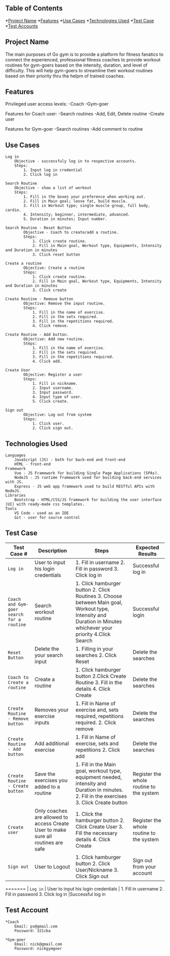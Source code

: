 ## Table of Contents
*[Project Name](#project-name)
*[Features](#features)
*[Use Cases](#use-cases)
*[Technologies Used](#technologies-used)
*[Test Case](#test-case)
*[Test Accounts](#testing)

## Project Name
The main purposes of Go gym is to provide a platform for fitness fanatics to connect the experienced, professional fitness coaches to provide workout routines for gym-goers based on the intensity, duration, and level of difficulty. This will help gym-goers to streamline their workout routines based on their priority thru the helpm of trained coaches.

## Features
Privileged user access levels:
    -Coach
    -Gym-goer

Features for Coach user:
    -Search routines
    -Add, Edit, Delete routine
    -Create user

Features for Gym-goer
    -Search routines
    -Add comment to routine

## Use Cases
    Log in
        Objective - successfuly log in to respective accounts.
        Steps:
            1. Input log in credential
            2. Click log in

    Search Routine
        Objective - show a list of workout
        Steps:
            1. Fill in the boxes your preference when working out.
            2. Fill in Main goal; loose fat, build muscle.
            3. Fill in Workout type; single muscle group, full body, cardio.
            4. Intensity; beginner, intermediate, advanced.
            5. Duration in minutes; Input number.

    Search Routine - Reset Button
            Objective - Coach to create/add a routine.
            Steps:
                1. Click create routine.
                2. Fill in Main goal, Workout type, Equipments, Intensity and Duration in minutes
                3. Click reset button

    Create a routine  
            Objective: Create a routine
            Steps:
                1. Click create routine.
                2. Fill in Main goal, Workout type, Equipments, Intensity and Duration in minutes
                3. Click create

    Create Routine - Remove button
            Objective: Remove the input routine.
            Steps: 
                1. Fill in the name of exercise.
                2. Fill in the sets required.
                3. Fill in the repetitions required.
                4. Click remove. 

    Create Routine - Add button.
            Objective: Add new routine.
            Steps: 
                1. Fill in the name of exercise.
                2. Fill in the sets required.
                3. Fill in the repetitions required.
                4. Click add. 

    Create User 
            Objective: Register a user
            Steps:
                1. Fill in nickname.
                2. Input username.
                3. Input password.
                4. Input type of user.
                5. Click create.

    Sign out
            Objective: Log out from system
            Steps: 
                1. Click user.
                2. Click sign out.




## Technologies Used
    Languages 
        JavaScript (JS) - both for back-end and front-end	
        HTML - front-end
    Framework 
        Vue - JS Framework for building Single Page Applications (SPAs).
        NodeJS - JS runtime framework used for building back-end services with JS.
        Express - JS web app framework used to build RESTful APIs with NodeJS.
    Libraries
        Bootstrap - HTML/CSS/JS framework for building the user interface (UI) with ready-made css templates.
    Tools
        VS Code - used as an IDE
        Git - user for source control


## Test Case
| Test Case # | Description | Steps | Expected Results
| --- | --- | --- | --- |
| `Log in` | User to input his login credentials | 1. Fill in username 2. Fill in password 3. Click log in | Successful log in |
| `Coach and Gym-goer search for a routine` | Search workout routine | 1. Click hamburger button 2. Click Routines 3. Choose between Main goal, Workout type, Intensity and Duration in Minutes whichever your priority 4.Click Search | Successful login |                                             
|`Reset Button`| Delete the your search input | 1. Filling in your searches 2. Click Reset | Delete the searches |
|`Coach to Create a routine`| Create a routine | 1. Click hamburger button 2.Click Create Routine 3. Fill in the details 4. Click Create | Delete the searches |
|`Create Routine - Remove button`| Removes your exercise inputs | 1. Fill in Name of exercise and, sets required, repetitions required. 2. Click remove | Delete the searches |
|`Create Routine - Add button`| Add additional exercise | 1. Fill in Name of exercise, sets and repetitions 2. Click add | Delete the searches |
|`Create Routine - Create button`| Save the exercises you added to a routine | 1. Fill in the Main goal, workout type, equipment needed, intensity and Duration in minutes. 2. Fill in the exercises 3. Click Create  button | Register the whole routine to the system |
|`Create user`| Only coaches are allowed to access Create User to make sure all routines are safe |1. Click the hamburger button 2. Click Create User 3. Fill the necessary details 4. Click Create | Register the whole routine to the system |
|`Sign out`| User to Logout |1. Click hamburger button 2. Click User/Nickname 3. Click Sign out | Sign out from your account |
=======
| `Log in` | User to input his login credentials | 1. Fill in username 
                                                   2. Fill in password 
                                                   3. Click log in |Successful log in

## Test Account
    *Coach
        Email: ps@gmail.com
        Password: 321cba

    *Gym-goer
        Email: nick@gmail.com
        Password: nickgymgoer
